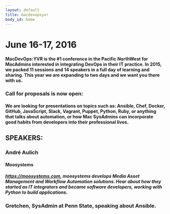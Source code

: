 ```yaml
---
layout: default
title: macdevopsyvr
body_id: home
---
```


# June 16-17, 2016

#### MacDevOps:YVR is the #1 conference in the Pacific NorthWest for MacAdmins interested in integrating DevOps in their IT practice. In 2015, we packed 11 sessions and 14 speakers in a full day of learning and sharing. This year we are expanding to two days and we want you there with us.

### Call for proposals is now open:

#### We are looking for presentations on topics such as: Ansible, Chef, Docker, GitHub, JavaScript, Slack, Vagrant, Puppet, Python, Ruby, or anything that talks about automation, or how Mac SysAdmins can incorporate good habits from developers into their professional lives.

## SPEAKERS:

### André Aulich
#### Moosystems 
##### https://moosystems.com, moosystems develops Media Asset Management and Workflow Automation solutions. Hear about how they started as IT integrators and became software developers, working with Python to build applications.

### Gretchen, SysAdmin at Penn State, speaking about Ansible.





